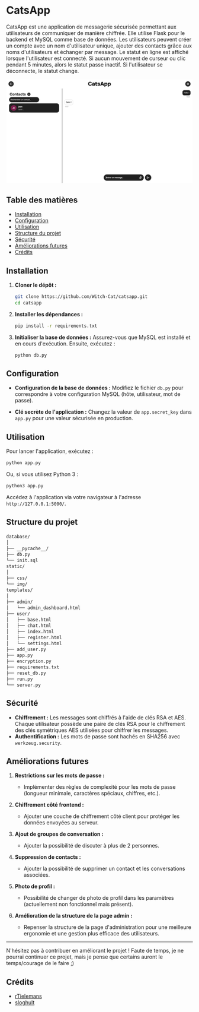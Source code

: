 # CatsApp

CatsApp est une application de messagerie sécurisée permettant aux utilisateurs de communiquer de manière chiffrée.
Elle utilise Flask pour le backend et MySQL comme base de données. Les utilisateurs peuvent créer un compte avec un nom d'utilisateur unique, ajouter des contacts grâce aux noms d'utilisateurs et échanger par message. Le statut en ligne est affiché lorsque l'utilisateur est connecté. Si aucun mouvement de curseur ou clic pendant 5 minutes, alors le statut passe inactif. Si l'utilisateur se déconnecte, le statut change.

![](https://github.com/Witch-Cat/catsapp/blob/main/app-preview/chat.png)

## Table des matières

- [Installation](#installation)
- [Configuration](#configuration)
- [Utilisation](#utilisation)
- [Structure du projet](#structure-du-projet)
- [Sécurité](#sécurité)
- [Améliorations futures](#améliorations-futures)
- [Crédits](#crédits)

## Installation

1. **Cloner le dépôt :**
   ```bash
   git clone https://github.com/Witch-Cat/catsapp.git
   cd catsapp
   ```

2. **Installer les dépendances :**
   ```bash
   pip install -r requirements.txt
   ```

3. **Initialiser la base de données :**
   Assurez-vous que MySQL est installé et en cours d'exécution. Ensuite, exécutez :
   ```bash
   python db.py
   ```

## Configuration

- **Configuration de la base de données :**
  Modifiez le fichier `db.py` pour correspondre à votre configuration MySQL (hôte, utilisateur, mot de passe).

- **Clé secrète de l'application :**
  Changez la valeur de `app.secret_key` dans `app.py` pour une valeur sécurisée en production.

## Utilisation

Pour lancer l'application, exécutez :
```bash
python app.py
```
Ou, si vous utilisez Python 3 :
```bash
python3 app.py
```

Accédez à l'application via votre navigateur à l'adresse `http://127.0.0.1:5000/`.

## Structure du projet

```
database/
│
├── __pycache__/
├── db.py
└── init.sql
static/
│
├── css/
└── img/
templates/
│
├── admin/
│   └── admin_dashboard.html
├── user/
│   ├── base.html
│   ├── chat.html
│   ├── index.html
│   ├── register.html
│   └── settings.html
├── add_user.py
├── app.py
├── encryption.py
├── requirements.txt
├── reset_db.py
├── run.py
└── server.py
```

## Sécurité

- **Chiffrement :** Les messages sont chiffrés à l'aide de clés RSA et AES. Chaque utilisateur possède une paire de clés RSA pour le chiffrement des clés symétriques AES utilisées pour chiffrer les messages.
- **Authentification :** Les mots de passe sont hachés en SHA256 avec `werkzeug.security`.

## Améliorations futures

1. **Restrictions sur les mots de passe :**
   - Implémenter des règles de complexité pour les mots de passe (longueur minimale, caractères spéciaux, chiffres, etc.).

2. **Chiffrement côté frontend :**
   - Ajouter une couche de chiffrement côté client pour protéger les données envoyées au serveur.

3. **Ajout de groupes de conversation :**
   - Ajouter la possibilité de discuter à plus de 2 personnes.

4. **Suppression de contacts :**
   - Ajouter la possibilité de supprimer un contact et les conversations associées.

5. **Photo de profil :**
   - Possibilité de changer de photo de profil dans les paramètres (actuellement non fonctionnel mais présent).

6. **Amélioration de la structure de la page admin :**
   - Repenser la structure de la page d'administration pour une meilleure ergonomie et une gestion plus efficace des utilisateurs.

---

N'hésitez pas à contribuer en améliorant le projet ! Faute de temps, je ne pourrai continuer ce projet, mais je pense que certains auront le temps/courage de le faire ;)

## Crédits
- [rTielemans](https://github.com/rTielemans)
- [sloghult](https://github.com/sloghult)
